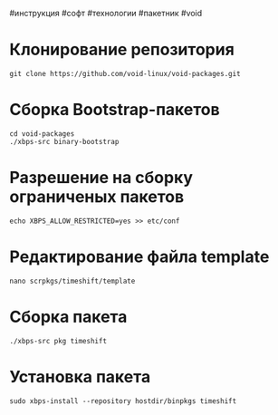 #инструкция #софт #технологии #пакетник #void 
# Клонирование репозитория
```
git clone https://github.com/void-linux/void-packages.git
```
# Сборка Bootstrap-пакетов
```
cd void-packages
./xbps-src binary-bootstrap
```
# Разрешение на сборку ограниченых пакетов
```
echo XBPS_ALLOW_RESTRICTED=yes >> etc/conf
```
# Редактирование файла template
```
nano scrpkgs/timeshift/template
```
# Сборка пакета
```
./xbps-src pkg timeshift
```
# Установка пакета
```
sudo xbps-install --repository hostdir/binpkgs timeshift
```